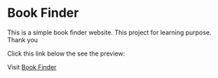 # Book Finder

This is a simple book finder website. This project for learning purpose. Thank you

Click this link below the see the preview:

Visit [Book Finder](https://book-finder-swart.vercel.app/)
